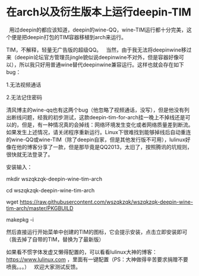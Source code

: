 # 在arch以及衍生版本上运行deepin-TIM

   用过deepin的都应该知道，deepin的wine-QQ，wine-TIM运行都十分完美，这个便是把deepin打包的TIM容器移植到arch来运行。
   
   TIM，不解释，轻量无广告版的超级QQ。
   
   当然，由于我无法将deepinwine移过来（deepin论坛官方管理员jingle貌似说deepinwine不对外，但是容器好像可以），所以我只好用普通wine替代deepinwine兼容运行。这样也就会存在如下bug：

1.无法视频通话

2.无法记住密码
  
  
  清风博主的wine-qq也有这两个bug（他忽略了视频通话，没写），但是他没有列出断线问题，经我的初步测试，这款deepin-tim-for-arch挂一晚上不掉线还是可以的，但是，有一种情况真的会掉线：网络环境发生变化或者网络质量差到断流。如果发生上述情况，请关闭程序重新运行。Linux下很难找到能够掉线后自动重连的wine-QQ或wine-TIM（除了deepin自家，但是其他发行版不可用），lulinux好像在他的博客分享了一款，但是那毕竟是QQ2013，太旧了，按照腾讯的坑规则，很快就无法登录了。
  
  
  安装输入：
  
  
  mkdir wszqkzqk-deepin-wine-tim-arch
  
  cd wszqkzqk-deepin-wine-tim-arch
  
  wget https://raw.githubusercontent.com/wszqkzqk/wszqkzqk-deepin-wine-tim-arch/master/PKGBUILD
  
  makepkg -i
  
  
  然后直接运行开始菜单中创建的TIM的图标，它会提示安装，点击立即安装即可（我去掉了自带的TIM，替换为了最新版）
  

  如果看不惯字体发虚又懒得配置的，可以看看lulinux大神的博客：https://www.lulinux.com ，里面有一键配置（PS：大神做得辛苦要求捐赠不要喷我。。。）
  
  欢迎大家测试反馈。

